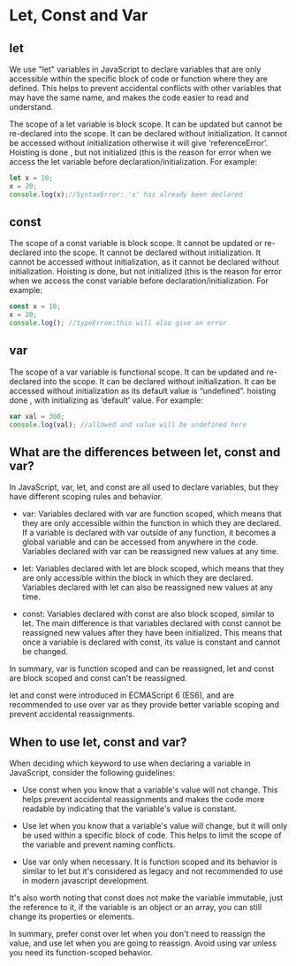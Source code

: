 # Let, Const and Var

## let

We use "let" variables in JavaScript to declare variables that are only accessible within the specific block of code or function where they are defined. This helps to prevent accidental conflicts with other variables that may have the same name, and makes the code easier to read and understand.

The scope of a let variable is block scope. It can be updated but cannot be re-declared into the scope. It can be declared without initialization. It cannot be accessed without initialization otherwise it will give ‘referenceError’. Hoisting is done , but not initialized (this is the reason for error when we access the let variable before declaration/initialization. For example:

```javascript
let x = 10;
x = 20;
console.log(x);//SyntaxError: 'x' has already been declared

```

## const

The scope of a const variable is block scope. It cannot be updated or re-declared into the scope. It cannot be declared without initialization. It cannot be accessed without initialization, as it cannot be declared without initialization. Hoisting is done, but not initialized (this is the reason for error when we access the const variable before declaration/initialization. For example:

```javascript
const x = 10;
x = 20;
console.log(); //typeErroe:this will also give an error

```

## var

The scope of a var variable is functional scope. It can be updated and re-declared into the scope. It can be declared without initialization. It can be accessed without initialization as its default value is “undefined”. hoisting done , with initializing as ‘default’ value. For example:

```javascript
var val = 300;
console.log(val); //allowed and value will be undefined here
```

## What are the differences between let, const and var?

In JavaScript, var, let, and const are all used to declare variables, but they have different scoping rules and behavior.

- var: Variables declared with var are function scoped, which means that they are only accessible within the function in which they are declared. If a variable is declared with var outside of any function, it becomes a global variable and can be accessed from anywhere in the code. Variables declared with var can be reassigned new values at any time.

- let: Variables declared with let are block scoped, which means that they are only accessible within the block in which they are declared. Variables declared with let can also be reassigned new values at any time.

- const: Variables declared with const are also block scoped, similar to let. The main difference is that variables declared with const cannot be reassigned new values after they have been initialized. This means that once a variable is declared with const, its value is constant and cannot be changed.

In summary, var is function scoped and can be reassigned, let and const are block scoped and const can't be reassigned.

let and const were introduced in ECMAScript 6 (ES6), and are recommended to use over var as they provide better variable scoping and prevent accidental reassignments.

## When to use let, const and var?

When deciding which keyword to use when declaring a variable in JavaScript, consider the following guidelines:

- Use const when you know that a variable's value will not change. This helps prevent accidental reassignments and makes the code more readable by indicating that the variable's value is constant.

- Use let when you know that a variable's value will change, but it will only be used within a specific block of code. This helps to limit the scope of the variable and prevent naming conflicts.

- Use var only when necessary. It is function scoped and its behavior is similar to let but it's considered as legacy and not recommended to use in modern javascript development.

It's also worth noting that const does not make the variable immutable, just the reference to it, if the variable is an object or an array, you can still change its properties or elements.

In summary, prefer const over let when you don't need to reassign the value, and use let when you are going to reassign. Avoid using var unless you need its function-scoped behavior.
